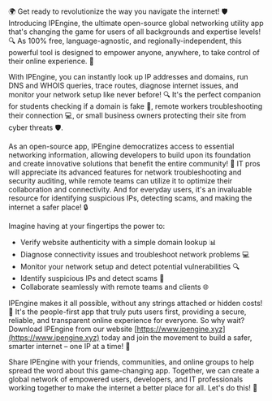🌍 Get ready to revolutionize the way you navigate the internet! 🛡️ Introducing IPEngine, the ultimate open-source global networking utility app that's changing the game for users of all backgrounds and expertise levels! 🔍 As 100% free, language-agnostic, and regionally-independent, this powerful tool is designed to empower anyone, anywhere, to take control of their online experience. 📡

With IPEngine, you can instantly look up IP addresses and domains, run DNS and WHOIS queries, trace routes, diagnose internet issues, and monitor your network setup like never before! 🔍 It's the perfect companion for students checking if a domain is fake 🤔, remote workers troubleshooting their connection 💻, or small business owners protecting their site from cyber threats 🛡️.

As an open-source app, IPEngine democratizes access to essential networking information, allowing developers to build upon its foundation and create innovative solutions that benefit the entire community! 🚀 IT pros will appreciate its advanced features for network troubleshooting and security auditing, while remote teams can utilize it to optimize their collaboration and connectivity. And for everyday users, it's an invaluable resource for identifying suspicious IPs, detecting scams, and making the internet a safer place! 🔒

Imagine having at your fingertips the power to:

* Verify website authenticity with a simple domain lookup 📊
* Diagnose connectivity issues and troubleshoot network problems 💻
* Monitor your network setup and detect potential vulnerabilities 🔍
* Identify suspicious IPs and detect scams 🚫
* Collaborate seamlessly with remote teams and clients 🌐

IPEngine makes it all possible, without any strings attached or hidden costs! 🤑 It's the people-first app that truly puts users first, providing a secure, reliable, and transparent online experience for everyone. So why wait? Download IPEngine from our website [https://www.ipengine.xyz](https://www.ipengine.xyz) today and join the movement to build a safer, smarter internet – one IP at a time! 🌟

Share IPEngine with your friends, communities, and online groups to help spread the word about this game-changing app. Together, we can create a global network of empowered users, developers, and IT professionals working together to make the internet a better place for all. Let's do this! 💪